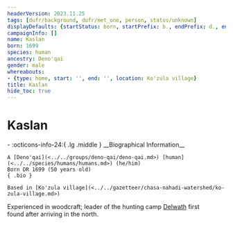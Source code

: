 ```yaml
---
headerVersion: 2023.11.25
tags: [dufr/background, dufr/met_one, person, status/unknown]
displayDefaults: {startStatus: born, startPrefix: b., endPrefix: d., endStatus: died}
campaignInfo: []
name: Kaslan
born: 1699
species: human
ancestry: Deno'qai
gender: male
whereabouts:
- {type: home, start: '', end: '', location: Ko'zula village}
title: Kaslan
hide_toc: true
---
```


# Kaslan
<div class="grid cards ext-narrow-margin ext-one-column" markdown>
- :octicons-info-24:{ .lg .middle } __Biographical Information__

    A [Deno'qai](<../../groups/deno-qai/deno-qai.md>) [human](<../../species/humans/humans.md>) (he/him)  
    Born DR 1699 (50 years old)  
    { .bio }

    Based in [Ko'zula village](<../../gazetteer/chasa-nahadi-watershed/ko-zula-village.md>)
</div>


Experienced in woodcraft; leader of the hunting camp [Delwath](<../pcs/dunmar-fellowship/delwath.md>) first found after arriving in the north. 